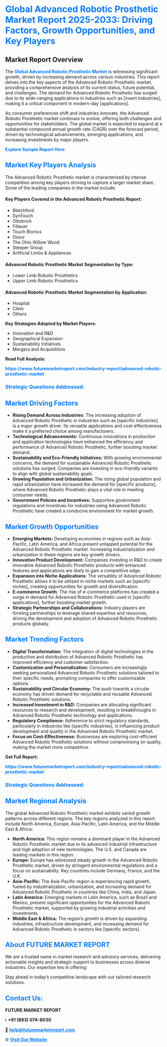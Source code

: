 <h1 style="color: #007BFF;">Global Advanced Robotic Prosthetic Market Report 2025-2033: Driving Factors, Growth Opportunities, and Key Players</h1>

<section id="overview">
<h2>Market Report Overview</h2>
<p>The <a href="https://www.futuremarketreport.com/industry-report/advanced-robotic-prosthetic-market" style="color: #007BFF; text-decoration: none;"><strong>Global Advanced Robotic Prosthetic Market</strong></a> is witnessing significant growth, driven by increasing demand across various industries. This report delves into the key aspects of the Advanced Robotic Prosthetic market, providing a comprehensive analysis of its current status, future potential, and challenges. The demand for Advanced Robotic Prosthetic has surged due to its wide-ranging applications in industries such as [insert industries], making it a critical component in modern-day [applications].</p>
<p>As consumer preferences shift and industries innovate, the Advanced Robotic Prosthetic market continues to evolve, offering both challenges and opportunities for stakeholders. The global market is expected to expand at a substantial compound annual growth rate (CAGR) over the forecast period, driven by technological advancements, emerging applications, and increasing investments by major players.</p>
</section>

<section id="overview">
<p><a href="https://www.futuremarketreport.com/request-sample/reportId=79325" style="color: #007BFF; text-decoration: none;"><strong>Explore Sample Report Here</strong></a></p>
</section>

<section id="key-players">
<h2 style="color: #007BFF;">Market Key Players Analysis</h2>
<p>The Advanced Robotic Prosthetic market is characterized by intense competition among key players striving to capture a larger market share. Some of the leading companies in the market include:</p>
<h4>Key Players Covered in the Advanced Robotic Prosthetic Report:</h4>
<ul><li>Blatchford</li><li>SynTouch</li><li>Ottobock</li><li>Fillauer</li><li>Touch Bionics</li><li>Ossur</li><li>The Ohio Willow Wood</li><li>Steeper Group</li><li>Artificial Limbs &amp; Appliances</li></ul>
<h4>Advanced Robotic Prosthetic Market Segmentation by Type:</h4>
<ul><li>Lower Limb Robotic Prosthetics</li><li>Upper Limb Robotic Prosthetics</li></ul>

<h4>Advanced Robotic Prosthetic Market Segmentation by Application:</h4>
<ul><li>Hospital</li><li>Clinic</li><li>Others</li></ul>
<p><strong>Key Strategies Adopted by Market Players:</strong></p>
<ul>
<li>Innovation and R&D</li>
<li>Geographical Expansion</li>
<li>Sustainability Initiatives</li>
<li>Mergers and Acquisitions</li>
</ul>
</section>

<section>
<p><strong>Read Full Analysis: </strong></p><a href="https://www.futuremarketreport.com/industry-report/advanced-robotic-prosthetic-market" style="color: #007BFF; text-decoration: none;"><strong>https://www.futuremarketreport.com/industry-report/advanced-robotic-prosthetic-market</strong></a>
<h3 style="color: #007BFF;">Strategic Questions Addressed:</h3>
</section>

<section id="driving-factors">
<h2 style="color: #007BFF;">Market Driving Factors</h2>
<ul>
<li><strong>Rising Demand Across Industries:</strong> The increasing adoption of Advanced Robotic Prosthetic in industries such as [specific industries] is a major growth driver. Its versatile applications and cost-effectiveness make it a preferred choice among manufacturers.</li>
<li><strong>Technological Advancements:</strong> Continuous innovations in production and application technologies have enhanced the efficiency and performance of Advanced Robotic Prosthetic, further boosting market demand.</li>
<li><strong>Sustainability and Eco-Friendly Initiatives:</strong> With growing environmental concerns, the demand for sustainable Advanced Robotic Prosthetic solutions has surged. Companies are investing in eco-friendly variants to align with global sustainability goals.</li>
<li><strong>Growing Population and Urbanization:</strong> The rising global population and rapid urbanization have increased the demand for [specific products], where Advanced Robotic Prosthetic plays a vital role in meeting consumer needs.</li>
<li><strong>Government Policies and Incentives:</strong> Supportive government regulations and incentives for industries using Advanced Robotic Prosthetic have created a conducive environment for market growth.</li>
</ul>
</section>

<section id="growth-opportunities">
<h2 style="color: #007BFF;">Market Growth Opportunities</h2>
<ul>
<li><strong>Emerging Markets:</strong> Developing economies in regions such as Asia-Pacific, Latin America, and Africa present untapped potential for the Advanced Robotic Prosthetic market. Increasing industrialization and urbanization in these regions are key growth drivers.</li>
<li><strong>Innovative Product Development:</strong> Companies investing in R&D to create innovative Advanced Robotic Prosthetic products with enhanced features and applications are likely to gain a competitive edge.</li>
<li><strong>Expansion into Niche Applications:</strong> The versatility of Advanced Robotic Prosthetic allows it to be utilized in niche markets such as [specific niches], creating opportunities for growth and diversification.</li>
<li><strong>E-commerce Growth:</strong> The rise of e-commerce platforms has created a surge in demand for Advanced Robotic Prosthetic used in [specific applications], further boosting market growth.</li>
<li><strong>Strategic Partnerships and Collaborations:</strong> Industry players are forming partnerships to leverage shared expertise and resources, driving the development and adoption of Advanced Robotic Prosthetic products globally.</li>
</ul>
</section>

<section id="trending-factors">
<h2 style="color: #007BFF;">Market Trending Factors</h2>
<ul>
<li><strong>Digital Transformation:</strong> The integration of digital technologies in the production and distribution of Advanced Robotic Prosthetic has improved efficiency and customer satisfaction.</li>
<li><strong>Customization and Personalization:</strong> Consumers are increasingly seeking personalized Advanced Robotic Prosthetic solutions tailored to their specific needs, prompting companies to offer customizable options.</li>
<li><strong>Sustainability and Circular Economy:</strong> The push towards a circular economy has driven demand for recyclable and reusable Advanced Robotic Prosthetic solutions.</li>
<li><strong>Increased Investment in R&D:</strong> Companies are allocating significant resources to research and development, resulting in breakthroughs in Advanced Robotic Prosthetic technology and applications.</li>
<li><strong>Regulatory Compliance:</strong> Adherence to strict regulatory standards, particularly in industries like [specific industries], is influencing product development and quality in the Advanced Robotic Prosthetic market.</li>
<li><strong>Focus on Cost-Effectiveness:</strong> Businesses are exploring cost-efficient Advanced Robotic Prosthetic solutions without compromising on quality, making the market more competitive.</li>
</ul>
</section>

<section>
<p><strong>Get Full Report: </strong></p><a href="https://www.futuremarketreport.com/industry-report/advanced-robotic-prosthetic-market" style="color: #007BFF; text-decoration: none;"><strong>https://www.futuremarketreport.com/industry-report/advanced-robotic-prosthetic-market</strong></a>
<h3 style="color: #007BFF;">Strategic Questions Addressed:</h3>
</section>


<section id="regional-analysis">
<h2 style="color: #007BFF;">Market Regional Analysis</h2>
<p>The global Advanced Robotic Prosthetic market exhibits varied growth patterns across different regions. The key regions analyzed in this report include North America, Europe, Asia-Pacific, Latin America, and the Middle East & Africa:</p>
<ul>
<li><strong>North America:</strong> This region remains a dominant player in the Advanced Robotic Prosthetic market due to its advanced industrial infrastructure and high adoption of new technologies. The U.S. and Canada are leading markets in this region.</li>
<li><strong>Europe:</strong> Europe has witnessed steady growth in the Advanced Robotic Prosthetic market, driven by stringent environmental regulations and a focus on sustainability. Key countries include Germany, France, and the U.K.</li>
<li><strong>Asia-Pacific:</strong> The Asia-Pacific region is experiencing rapid growth, fueled by industrialization, urbanization, and increasing demand for Advanced Robotic Prosthetic in countries like China, India, and Japan.</li>
<li><strong>Latin America:</strong> Emerging markets in Latin America, such as Brazil and Mexico, present significant opportunities for the Advanced Robotic Prosthetic market, supported by growing industrial activities and investments.</li>
<li><strong>Middle East & Africa:</strong> The region’s growth is driven by expanding industries, infrastructure development, and increasing demand for Advanced Robotic Prosthetic in sectors like [specific sectors].</li>
</ul>
</section>

<footer>
<h2 style="color: #007BFF;">About FUTURE MARKET REPORT</h2>
<p>We are a trusted name in market research and advisory services, delivering actionable insights and strategic support to businesses across diverse industries. Our expertise lies in offering:</p>

<p>Stay ahead in today’s competitive landscape with our tailored research solutions.</p>

<h2 style="color: #007BFF;">Contact Us:</h2>
<p><strong>FUTURE MARKET REPORT</strong></p>
<p>📞 <strong>+91 (883) 074-8030</strong></p>
<p>📧 <strong><a href="mailto:help@futuremarketreport.com" style="color: #007BFF;">help@futuremarketreport.com</a></strong></p>
<p>🌐 <strong><a href="https://www.futuremarketreport.com/" style="color: #007BFF;">Visit Our Website</a></strong></p>
</footer>